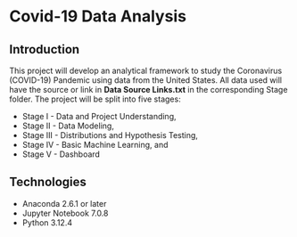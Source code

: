 # Covid-19 Data Analysis 

## Introduction 
This project will develop an analytical framework to study the Coronavirus (COVID-19) Pandemic using data from the United States. All data used will have the source or link in **Data Source Links.txt** in the corresponding Stage folder. The project will be split into five stages: 
* Stage I - Data and Project Understanding,
* Stage II - Data Modeling,
* Stage III - Distributions and Hypothesis Testing,
* Stage IV - Basic Machine Learning, and
* Stage V - Dashboard


## Technologies 
* Anaconda 2.6.1 or later
* Jupyter Notebook 7.0.8
* Python 3.12.4

